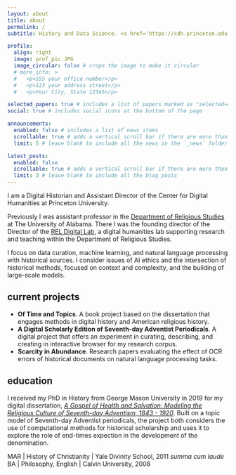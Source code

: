 ```yaml
---
layout: about
title: about
permalink: /
subtitle: History and Data Science. <a href='https://cdh.princeton.edu'>Center for Digital Humanities @ Princeton</a>

profile:
  align: right
  image: prof_pic.JPG
  image_circular: false # crops the image to make it circular
  # more_info: >
  #   <p>555 your office number</p>
  #   <p>123 your address street</p>
  #   <p>Your City, State 12345</p>

selected_papers: true # includes a list of papers marked as "selected={true}"
social: true # includes social icons at the bottom of the page

announcements:
  enabled: false # includes a list of news items
  scrollable: true # adds a vertical scroll bar if there are more than 3 news items
  limit: 5 # leave blank to include all the news in the `_news` folder

latest_posts:
  enabled: false
  scrollable: true # adds a vertical scroll bar if there are more than 3 new posts items
  limit: 3 # leave blank to include all the blog posts
---
```


I am a Digital Historian and Assistant Director of the Center for Digital Humanities at Princeton University. 

Previously I was assistant professor in the [Department of Religious Studies](https://religion.ua.edu/) at The University of Alabama. There I was the founding director of the Director of the [REL Digital Lab](https://digitallab.religion.ua.edu/), a digital humanities lab supporting research and teaching within the Department of Religious Studies.

I focus on data curation, machine learning, and natural language processing with historical sources. I consider issues of AI ethics and the intersection of historical methods, focused on context and complexity, and the building of large-scale models.

## current projects
- **Of Time and Topics**. A book project based on the dissertation that engages methods in digital history and American religious history.
- **A Digital Scholarly Edition of Seventh-day Adventist Periodicals**. A digital project that offers an experiment in curating, describing, and creating in interactive browser for my research corpus.
- **Scarcity in Abundance**. Research papers evaluating the effect of OCR errors of historical documents on natural language processing tasks.

## education
I received my PhD in History from George Mason University in 2019 for my digital dissertation, [*A Gospel of Health and Salvation: Modeling the Religious Culture of Seventh-day Adventism, 1843 - 1920*](http://dissertation.jeriwieringa.com/). Built on a topic model of Seventh-day Adventist periodicals, the project both considers the use of computational methods for historical scholarship and uses it to explore the role of end-times expection in the development of the denomination.

MAR \| History of Christianity  \| Yale Divinity School, 2011 *summa cum laude* <br/>
BA  \| Philosophy, English  \| Calvin University, 2008
